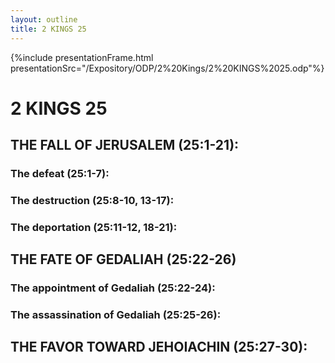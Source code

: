 ```yaml
---
layout: outline
title: 2 KINGS 25
---
```

{%include presentationFrame.html presentationSrc="/Expository/ODP/2%20Kings/2%20KINGS%2025.odp"%}

# 2 KINGS 25 
## THE FALL OF JERUSALEM (25:1-21): 
###  The defeat (25:1-7): 
###  The destruction (25:8-10, 13-17): 
###  The deportation (25:11-12, 18-21): 
## THE FATE OF GEDALIAH (25:22-26) 
###  The appointment of Gedaliah (25:22-24): 
###  The assassination of Gedaliah (25:25-26): 
## THE FAVOR TOWARD JEHOIACHIN (25:27-30): 
